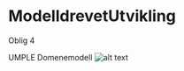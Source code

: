 # ModelldrevetUtvikling
Oblig 4

UMPLE Domenemodell
![alt text](https://github.com/180312/ModelldrevetUtvikling/blob/master/UMPLE/Merknad%202019-04-25%20093151.png)
